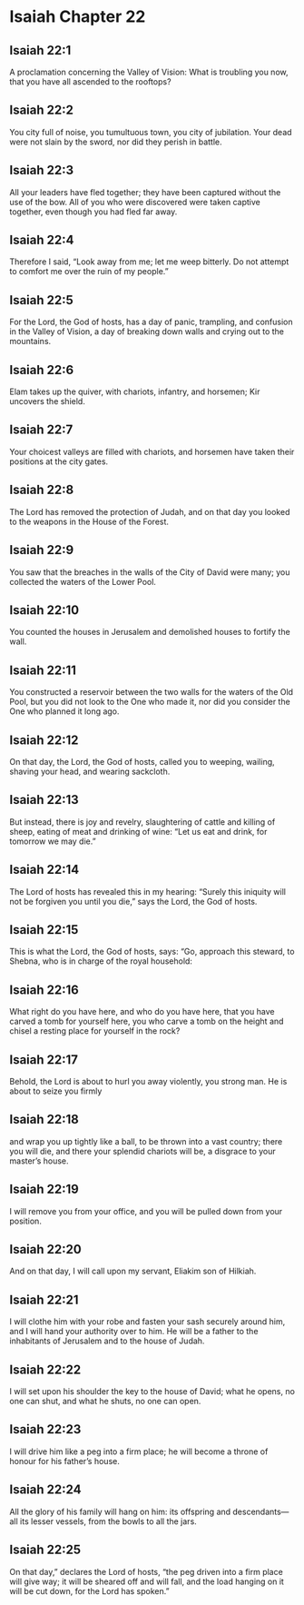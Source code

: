 # Isaiah Chapter 22

## Isaiah 22:1

A proclamation concerning the Valley of Vision: What is troubling you now, that you have all ascended to the rooftops?

## Isaiah 22:2

You city full of noise, you tumultuous town, you city of jubilation. Your dead were not slain by the sword, nor did they perish in battle.

## Isaiah 22:3

All your leaders have fled together; they have been captured without the use of the bow. All of you who were discovered were taken captive together, even though you had fled far away.

## Isaiah 22:4

Therefore I said, “Look away from me; let me weep bitterly. Do not attempt to comfort me over the ruin of my people.”

## Isaiah 22:5

For the Lord, the God of hosts, has a day of panic, trampling, and confusion in the Valley of Vision, a day of breaking down walls and crying out to the mountains.

## Isaiah 22:6

Elam takes up the quiver, with chariots, infantry, and horsemen; Kir uncovers the shield.

## Isaiah 22:7

Your choicest valleys are filled with chariots, and horsemen have taken their positions at the city gates.

## Isaiah 22:8

The Lord has removed the protection of Judah, and on that day you looked to the weapons in the House of the Forest.

## Isaiah 22:9

You saw that the breaches in the walls of the City of David were many; you collected the waters of the Lower Pool.

## Isaiah 22:10

You counted the houses in Jerusalem and demolished houses to fortify the wall.

## Isaiah 22:11

You constructed a reservoir between the two walls for the waters of the Old Pool, but you did not look to the One who made it, nor did you consider the One who planned it long ago.

## Isaiah 22:12

On that day, the Lord, the God of hosts, called you to weeping, wailing, shaving your head, and wearing sackcloth.

## Isaiah 22:13

But instead, there is joy and revelry, slaughtering of cattle and killing of sheep, eating of meat and drinking of wine: “Let us eat and drink, for tomorrow we may die.”

## Isaiah 22:14

The Lord of hosts has revealed this in my hearing: “Surely this iniquity will not be forgiven you until you die,” says the Lord, the God of hosts.

## Isaiah 22:15

This is what the Lord, the God of hosts, says: “Go, approach this steward, to Shebna, who is in charge of the royal household:

## Isaiah 22:16

What right do you have here, and who do you have here, that you have carved a tomb for yourself here, you who carve a tomb on the height and chisel a resting place for yourself in the rock?

## Isaiah 22:17

Behold, the Lord is about to hurl you away violently, you strong man. He is about to seize you firmly

## Isaiah 22:18

and wrap you up tightly like a ball, to be thrown into a vast country; there you will die, and there your splendid chariots will be, a disgrace to your master’s house.

## Isaiah 22:19

I will remove you from your office, and you will be pulled down from your position.

## Isaiah 22:20

And on that day, I will call upon my servant, Eliakim son of Hilkiah.

## Isaiah 22:21

I will clothe him with your robe and fasten your sash securely around him, and I will hand your authority over to him. He will be a father to the inhabitants of Jerusalem and to the house of Judah.

## Isaiah 22:22

I will set upon his shoulder the key to the house of David; what he opens, no one can shut, and what he shuts, no one can open.

## Isaiah 22:23

I will drive him like a peg into a firm place; he will become a throne of honour for his father’s house.

## Isaiah 22:24

All the glory of his family will hang on him: its offspring and descendants—all its lesser vessels, from the bowls to all the jars.

## Isaiah 22:25

On that day,” declares the Lord of hosts, “the peg driven into a firm place will give way; it will be sheared off and will fall, and the load hanging on it will be cut down, for the Lord has spoken.”
